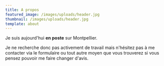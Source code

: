 ```yaml
---
title: A propos
featured_image: /images/uploads/header.jpg
thumbnail: /images/uploads/header.jpg
template: about
---
```

Je suis aujourd'hui **en poste** sur Montpellier.

Je ne recherche donc pas activement de travail mais n'hésitez pas à me contacter via le formulaire ou tout autre moyen que vous trouverez si vous pensez pouvoir me faire changer d'avis.
